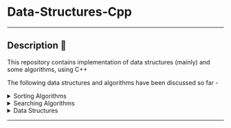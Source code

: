 # Data-Structures-Cpp

---

## Description 📝

This repository contains implementation of data structures (mainly) and some algorithms, using C++

The following data structures and algorithms have been discussed so far -

<details>
    <summary> Sorting Algorithms
    </summary>
    <ul type = "disc">
        <li>  Bubble sort (✔) <br />
        <li>  Insertion sort (✔) <br />
        <li>  Selection sort (✔) <br />
        <li>  Bitonic sort (✔) <br />
        <li>  Quick sort (✔) <br />
    </ul>
</details>

<details>
    <summary> Searching Algorithms
    </summary>
        <ul type = "disc">
            <li> Binary Search (✔) </a>
            <li> Linear Search (✔)</a>
        </ul>

</details>
<details>
    <summary> Data Structures
    </summary>
        <ul type = "disc">
            <details>
            <summary> Matrices </summary>
            <ul>
                <li>  Diagonal Matrix (✔) 
                <li>  Lower Triangular Matrix (✔) 
                <li>  Symmetric Matrix (✔) 
                <li>  Tridiagonal Matrix (✔) 
                <li>  Upper Triangular Matrix (✔) 
            </ul>
            </details>
            <details>
            <summary> Linked List </summary>
                <ul type = "circle">
                    <li> Sorted Singly Linked List (✔)
                    <li> Doubly Linked List (✔)
                </ul>
            </details>
            <details>
            <summary> Stack </summary>
                <ul type = "circle">
                    <li> Using array (✔)
                    <li> Using linked list (❌)
                </ul>
            </details>
        </ul>

</details>

---
